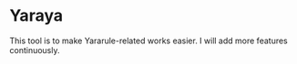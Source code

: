 # Yaraya

This tool is to make Yararule-related works easier.
I will add more features continuously.
